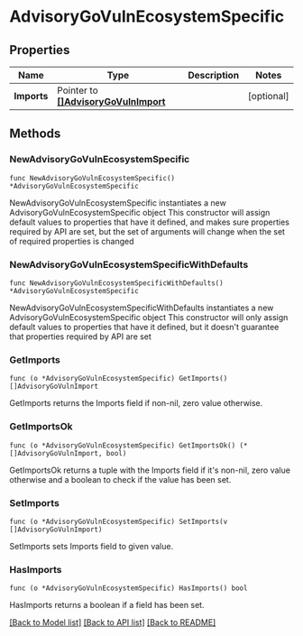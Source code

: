 # AdvisoryGoVulnEcosystemSpecific

## Properties

Name | Type | Description | Notes
------------ | ------------- | ------------- | -------------
**Imports** | Pointer to [**[]AdvisoryGoVulnImport**](AdvisoryGoVulnImport.md) |  | [optional] 

## Methods

### NewAdvisoryGoVulnEcosystemSpecific

`func NewAdvisoryGoVulnEcosystemSpecific() *AdvisoryGoVulnEcosystemSpecific`

NewAdvisoryGoVulnEcosystemSpecific instantiates a new AdvisoryGoVulnEcosystemSpecific object
This constructor will assign default values to properties that have it defined,
and makes sure properties required by API are set, but the set of arguments
will change when the set of required properties is changed

### NewAdvisoryGoVulnEcosystemSpecificWithDefaults

`func NewAdvisoryGoVulnEcosystemSpecificWithDefaults() *AdvisoryGoVulnEcosystemSpecific`

NewAdvisoryGoVulnEcosystemSpecificWithDefaults instantiates a new AdvisoryGoVulnEcosystemSpecific object
This constructor will only assign default values to properties that have it defined,
but it doesn't guarantee that properties required by API are set

### GetImports

`func (o *AdvisoryGoVulnEcosystemSpecific) GetImports() []AdvisoryGoVulnImport`

GetImports returns the Imports field if non-nil, zero value otherwise.

### GetImportsOk

`func (o *AdvisoryGoVulnEcosystemSpecific) GetImportsOk() (*[]AdvisoryGoVulnImport, bool)`

GetImportsOk returns a tuple with the Imports field if it's non-nil, zero value otherwise
and a boolean to check if the value has been set.

### SetImports

`func (o *AdvisoryGoVulnEcosystemSpecific) SetImports(v []AdvisoryGoVulnImport)`

SetImports sets Imports field to given value.

### HasImports

`func (o *AdvisoryGoVulnEcosystemSpecific) HasImports() bool`

HasImports returns a boolean if a field has been set.


[[Back to Model list]](../README.md#documentation-for-models) [[Back to API list]](../README.md#documentation-for-api-endpoints) [[Back to README]](../README.md)


